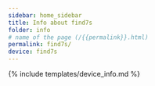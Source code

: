 ```yaml
---
sidebar: home_sidebar
title: Info about find7s
folder: info
# name of the page (/{{permalink}}.html)
permalink: find7s/
device: find7s
---
```

{% include templates/device_info.md %}
